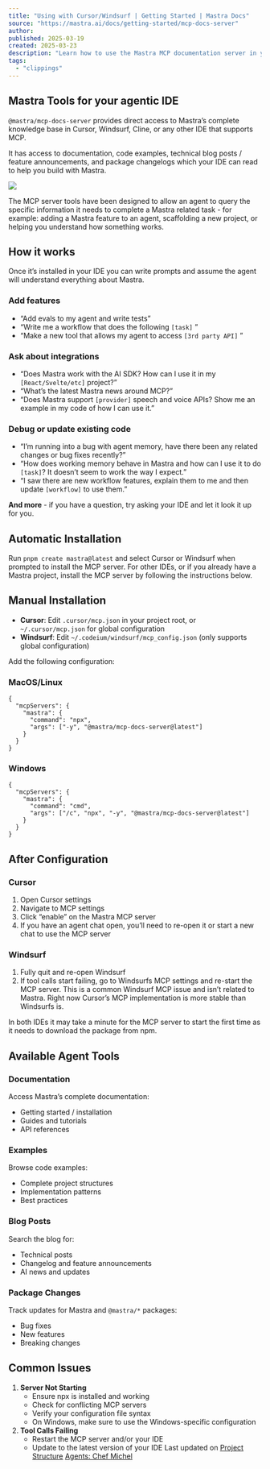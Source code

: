 ```yaml
---
title: "Using with Cursor/Windsurf | Getting Started | Mastra Docs"
source: "https://mastra.ai/docs/getting-started/mcp-docs-server"
author:
published: 2025-03-19
created: 2025-03-23
description: "Learn how to use the Mastra MCP documentation server in your IDE to turn it into an agentic Mastra expert."
tags:
  - "clippings"
---
```

## Mastra Tools for your agentic IDE

`@mastra/mcp-docs-server` provides direct access to Mastra’s complete knowledge base in Cursor, Windsurf, Cline, or any other IDE that supports MCP.

It has access to documentation, code examples, technical blog posts / feature announcements, and package changelogs which your IDE can read to help you build with Mastra.

![](https://www.youtube.com/watch?v=vciV57lF0og)

The MCP server tools have been designed to allow an agent to query the specific information it needs to complete a Mastra related task - for example: adding a Mastra feature to an agent, scaffolding a new project, or helping you understand how something works.

## How it works

Once it’s installed in your IDE you can write prompts and assume the agent will understand everything about Mastra.

### Add features

- “Add evals to my agent and write tests”
- “Write me a workflow that does the following `[task]` ”
- “Make a new tool that allows my agent to access `[3rd party API]` ”

### Ask about integrations

- “Does Mastra work with the AI SDK? How can I use it in my `[React/Svelte/etc]` project?”
- “What’s the latest Mastra news around MCP?”
- “Does Mastra support `[provider]` speech and voice APIs? Show me an example in my code of how I can use it.”

### Debug or update existing code

- “I’m running into a bug with agent memory, have there been any related changes or bug fixes recently?”
- “How does working memory behave in Mastra and how can I use it to do `[task]`? It doesn’t seem to work the way I expect.”
- “I saw there are new workflow features, explain them to me and then update `[workflow]` to use them.”

**And more** - if you have a question, try asking your IDE and let it look it up for you.

## Automatic Installation

Run `pnpm create mastra@latest` and select Cursor or Windsurf when prompted to install the MCP server. For other IDEs, or if you already have a Mastra project, install the MCP server by following the instructions below.

## Manual Installation

- **Cursor**: Edit `.cursor/mcp.json` in your project root, or `~/.cursor/mcp.json` for global configuration
- **Windsurf**: Edit `~/.codeium/windsurf/mcp_config.json` (only supports global configuration)

Add the following configuration:

### MacOS/Linux

```nextra
{
  "mcpServers": {
    "mastra": {
      "command": "npx",
      "args": ["-y", "@mastra/mcp-docs-server@latest"]
    }
  }
}
```

### Windows

```nextra
{
  "mcpServers": {
    "mastra": {
      "command": "cmd",
      "args": ["/c", "npx", "-y", "@mastra/mcp-docs-server@latest"]
    }
  }
}
```

## After Configuration

### Cursor

1. Open Cursor settings
2. Navigate to MCP settings
3. Click “enable” on the Mastra MCP server
4. If you have an agent chat open, you’ll need to re-open it or start a new chat to use the MCP server

### Windsurf

1. Fully quit and re-open Windsurf
2. If tool calls start failing, go to Windsurfs MCP settings and re-start the MCP server. This is a common Windsurf MCP issue and isn’t related to Mastra. Right now Cursor’s MCP implementation is more stable than Windsurfs is.

In both IDEs it may take a minute for the MCP server to start the first time as it needs to download the package from npm.

## Available Agent Tools

### Documentation

Access Mastra’s complete documentation:

- Getting started / installation
- Guides and tutorials
- API references

### Examples

Browse code examples:

- Complete project structures
- Implementation patterns
- Best practices

### Blog Posts

Search the blog for:

- Technical posts
- Changelog and feature announcements
- AI news and updates

### Package Changes

Track updates for Mastra and `@mastra/*` packages:

- Bug fixes
- New features
- Breaking changes

## Common Issues

1. **Server Not Starting**
	- Ensure npx is installed and working
	- Check for conflicting MCP servers
	- Verify your configuration file syntax
	- On Windows, make sure to use the Windows-specific configuration
2. **Tool Calls Failing**
	- Restart the MCP server and/or your IDE
	- Update to the latest version of your IDE
Last updated on [Project Structure](https://mastra.ai/docs/getting-started/project-structure "Project Structure") [Agents: Chef Michel](https://mastra.ai/docs/guides/01-chef-michel "Agents: Chef Michel")